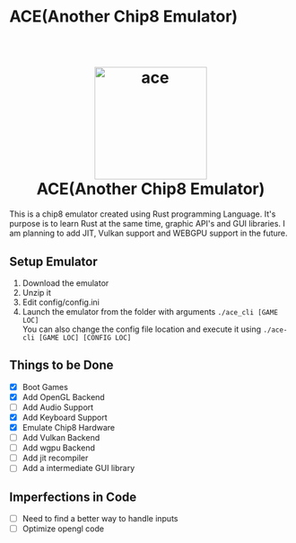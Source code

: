 # ACE(Another Chip8 Emulator)
<h1 align="center">
  <br>
  <img src="https://raw.githubusercontent.com/" alt="ace" width="200">
  <br>
  <b>ACE(Another Chip8 Emulator)</b>
  <br>
</h1>
This is a chip8 emulator created using Rust programming Language. It's purpose is to learn Rust at the same time, graphic API's and GUI libraries. I am planning to add JIT, Vulkan support and WEBGPU support in the future.

## Setup Emulator
1. Download the emulator
2. Unzip it
3. Edit config/config.ini
4. Launch the emulator from the folder with arguments `./ace_cli [GAME LOC]`\
You can also change the config file location and execute it using `./ace-cli [GAME LOC] [CONFIG LOC]`

## Things to be Done
- [x] Boot Games
- [x] Add OpenGL Backend
- [ ] Add Audio Support
- [x] Add Keyboard Support
- [x] Emulate Chip8 Hardware
- [ ] Add Vulkan Backend
- [ ] Add wgpu Backend
- [ ] Add jit recompiler
- [ ] Add a intermediate GUI library

## Imperfections in Code
- [ ] Need to find a better way to handle inputs
- [ ] Optimize opengl code
